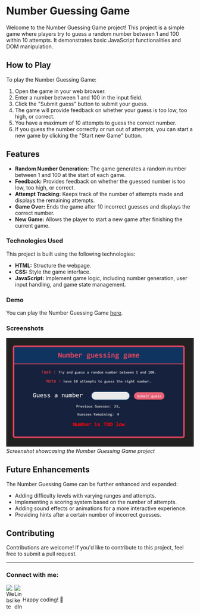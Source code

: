 # Number Guessing Game

Welcome to the Number Guessing Game project! This project is a simple game where players try to guess a random number between 1 and 100 within 10 attempts. It demonstrates basic JavaScript functionalities and DOM manipulation.

## How to Play
To play the Number Guessing Game:
1. Open the game in your web browser.
2. Enter a number between 1 and 100 in the input field.
3. Click the "Submit guess" button to submit your guess.
4. The game will provide feedback on whether your guess is too low, too high, or correct.
5. You have a maximum of 10 attempts to guess the correct number.
6. If you guess the number correctly or run out of attempts, you can start a new game by clicking the "Start new Game" button.

## Features

- **Random Number Generation:** The game generates a random number between 1 and 100 at the start of each game.
- **Feedback:** Provides feedback on whether the guessed number is too low, too high, or correct.
- **Attempt Tracking:** Keeps track of the number of attempts made and displays the remaining attempts.
- **Game Over:** Ends the game after 10 incorrect guesses and displays the correct number.
- **New Game:** Allows the player to start a new game after finishing the current game.

### Technologies Used

This project is built using the following technologies:

- **HTML:** Structure the webpage.
- **CSS:** Style the game interface.
- **JavaScript:** Implement game logic, including number generation, user input handling, and game state management.

### Demo

You can play the Number Guessing Game [here](https://rahulrwt05.github.io/GuessNumberGame/).

### Screenshots

![Number Guessing Game](https://github.com/rahulrwt05/GuessNumberGame/blob/main/guessno.jpg)
*Screenshot showcasing the Number Guessing Game project*

## Future Enhancements

The Number Guessing Game can be further enhanced and expanded:
- Adding difficulty levels with varying ranges and attempts.
- Implementing a scoring system based on the number of attempts.
- Adding sound effects or animations for a more interactive experience.
- Providing hints after a certain number of incorrect guesses.

## Contributing

Contributions are welcome! If you'd like to contribute to this project, feel free to submit a pull request.

---

### Connect with me:

[<img align="left" alt="Website" width="22px" src="https://img.icons8.com/?size=512&id=n9d0Hm43JCPK&format=png" />][website]
[<img align="left" alt="LinkedIn" width="22px" src="https://raw.githubusercontent.com/rahuldkjain/github-profile-readme-generator/master/src/images/icons/Social/linked-in-alt.svg" />][linkedin]

<br />

[website]: https://rahulrwt05.vercel.app/
[linkedin]: https://www.linkedin.com/in/rahulrwt05/

Happy coding! 🚀
